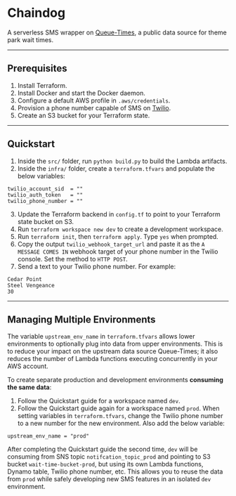# Chaindog

A serverless SMS wrapper on [Queue-Times](https://queue-times.com/), a public data source for theme park wait times.

---

## Prerequisites

1. Install Terraform.
2. Install Docker and start the Docker daemon.
3. Configure a default AWS profile in `.aws/credentials`.
4. Provision a phone number capable of SMS on [Twilio](https://twilio.com/).
5. Create an S3 bucket for your Terraform state.

---

## Quickstart

1. Inside the `src/` folder, run `python build.py` to build the Lambda artifacts.
2. Inside the `infra/` folder, create a `terraform.tfvars` and populate the below variables:
```
twilio_account_sid  = ""
twilio_auth_token   = ""
twilio_phone_number = ""
```
3. Update the Terraform backend in `config.tf` to point to your Terraform state bucket on S3.
4. Run `terraform workspace new dev` to create a development workspace.
5. Run `terraform init`, then `terraform apply`. Type `yes` when prompted.
6. Copy the output `twilio_webhook_target_url` and paste it as the `A MESSAGE COMES IN` webhook target of your phone number in the Twilio console. Set the method to `HTTP POST`.
7. Send a text to your Twilio phone number. For example:
```
Cedar Point
Steel Vengeance
30
```

---

## Managing Multiple Environments

The variable `upstream_env_name` in `terraform.tfvars` allows lower environments to optionally plug into data from upper environments.
This is to reduce your impact on the upstream data source Queue-Times; it also reduces the number of Lambda functions executing concurrently in your AWS account.

To create separate production and development environments **consuming the same data**:
1. Follow the Quickstart guide for a workspace named `dev`.
2. Follow the Quickstart guide again for a workspace named `prod`. When setting variables in `terraform.tfvars`, change the Twilio phone number to a new number for the new environment. Also add the below variable:
```
upstream_env_name = "prod"
```

After completing the Quickstart guide the second time, `dev` will be consuming from SNS topic `notifcation_topic_prod` and pointing to S3 bucket `wait-time-bucket-prod`, but using its own Lambda functions, Dynamo table, Twilio phone number, etc.
This allows you to reuse the data from `prod` while safely developing new SMS features in an isolated `dev` environment.

